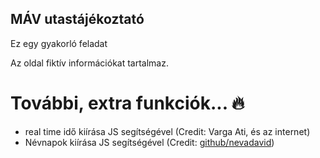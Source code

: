 ## MÁV utastájékoztató

Ez egy gyakorló feladat

Az oldal fiktív információkat tartalmaz.

# További, extra funkciók... 🔥

- real time idő kiírása JS segítségével (Credit: Varga Ati, és az internet)
- Névnapok kiírása JS segítségével (Credit: [github/nevadavid](https://github.com/nevadavid/nevnap))

